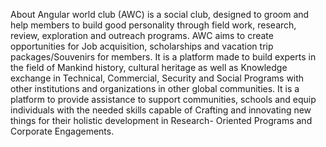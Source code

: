 About
Angular world club (AWC) is a social club, designed to groom and help members to build good personality through field work, research, review, exploration and outreach programs. AWC aims to create opportunities for Job acquisition, scholarships and vacation trip packages/Souvenirs for members. It is a platform made to build experts in the field of Mankind history, cultural heritage as well as Knowledge exchange in Technical, Commercial, Security and Social Programs with other institutions and organizations in other global communities. It is a platform to provide assistance to support communities, schools and equip individuals with the needed skills capable of Crafting and innovating new things for their holistic development in Research- Oriented Programs and Corporate Engagements.
